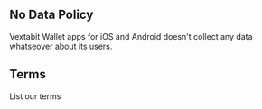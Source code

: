 ## No Data Policy 

Vextabit Wallet apps for iOS and Android doesn't collect any data whatseover about its users. 

## Terms

List our terms
